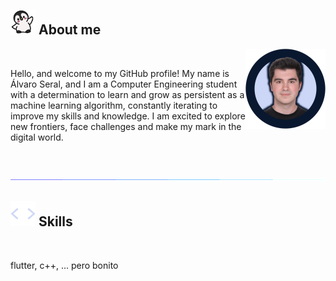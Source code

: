 ## <picture> <img src = "./pinguino_saluda_4.gif" width = 40> </picture> **About me**

<picture>
  <source media="(max-width: 768px)" srcset="">
  <img align="right" alt="" src="./perfil_2_new_transparente.png" width=128px>
</picture>

<br>

Hello, and welcome to my GitHub profile! My name is Álvaro Seral, and I am a Computer Engineering student with a determination to learn and grow as persistent as a machine learning algorithm, constantly iterating to improve my skills and knowledge. I am excited to explore new frontiers, face challenges and make my mark in the digital world.

<br><br> <img src="./linea.gif"> <br>

## <picture> <img src = "./code_script_gif_2.gif" width = 40> </picture> **Skills**

<br>

flutter, c++, ... pero bonito
